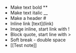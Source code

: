 - Make text bold **
- Make text italic __
- Make a header #
- Inline link [text]\(link\)
- Image inline, start link with !
- Block quote, start line with >
- Soft break - double space
- [[Test note]]
